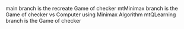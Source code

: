 main branch is the recreate Game of checker
mtMinimax branch is the Game of checker vs Computer using Minimax Algorithm
mtQLearning branch is the Game of checker 
